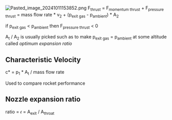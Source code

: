 ![Pasted_image_20241011153852.png](pasted_image_20241011153852.png)
F<sub>thrust</sub> = F<sub>momentum thrust</sub> + F<sub>pressure thrust</sub> = mass flow rate \* v<sub>2</sub> + (p<sub>exit gas</sub> - p<sub>ambient</sub>) \* A<sub>2</sub>

if p<sub>exit gas</sub> < p<sub>ambient</sub> then F<sub>pressure thrust</sub> < 0

A<sub>t</sub> / A<sub>2</sub> is usually picked such as to make p<sub>exit gas</sub> = p<sub>ambient</sub> at some altitude called *optimum expansion ratio*

## Characteristic Velocity

c\* = p<sub>1</sub> \* A<sub>t</sub> / mass flow rate

Used to compare rocket performance

## Nozzle expansion ratio

ratio = 𝜖 =  A<sub>exit</sub> / A<sub>throat</sub>
